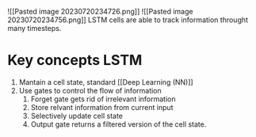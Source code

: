 ![[Pasted image 20230720234726.png]]
![[Pasted image 20230720234756.png]]
LSTM cells are able to track information throught many timesteps.

# Key concepts LSTM
1. Mantain a cell state, standard [[Deep Learning (NN)]]
2. Use gates to control the flow of information 
	1. Forget gate gets rid of irrelevant information
	2. Store relvant information from current input
	3. Selectively update cell state
	4. Output gate returns a filtered version of the cell state.

